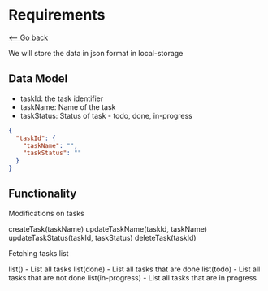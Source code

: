 # Requirements

[<-- Go back](../readme.md)

We will store the data in json format in local-storage

## Data Model

- taskId: the task identifier
- taskName: Name of the task
- taskStatus: Status of task - todo, done, in-progress

```json
{
  "taskId": {
    "taskName": "",
    "taskStatus": ""
  }
}

```

## Functionality

Modifications on tasks

createTask(taskName)
updateTaskName(taskId, taskName)
updateTaskStatus(taskId, taskStatus)
deleteTask(taskId)

Fetching tasks list

list() - List all tasks
list(done) - List all tasks that are done
list(todo) - List all tasks that are not done
list(in-progress) - List all tasks that are in progress
